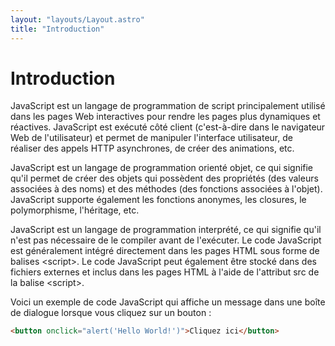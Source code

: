 ```yaml
---
layout: "layouts/Layout.astro"
title: "Introduction"
---
```


# Introduction

JavaScript est un langage de programmation de script principalement
utilisé dans les pages Web interactives pour rendre les pages plus
dynamiques et réactives. JavaScript est exécuté côté client
(c'est-à-dire dans le navigateur Web de l'utilisateur) et permet de
manipuler l'interface utilisateur, de réaliser des appels HTTP
asynchrones, de créer des animations, etc.

JavaScript est un langage de programmation orienté objet, ce qui
signifie qu'il permet de créer des objets qui possèdent des propriétés
(des valeurs associées à des noms) et des méthodes (des fonctions
associées à l'objet). JavaScript supporte également les fonctions
anonymes, les closures, le polymorphisme, l'héritage, etc.

JavaScript est un langage de programmation interprété, ce qui signifie
qu'il n'est pas nécessaire de le compiler avant de l'exécuter. Le code
JavaScript est généralement intégré directement dans les pages HTML sous
forme de balises &lt;script&gt;. Le code JavaScript peut également être
stocké dans des fichiers externes et inclus dans les pages HTML à l'aide
de l'attribut src de la balise &lt;script&gt;.

Voici un exemple de code JavaScript qui affiche un message dans une
boîte de dialogue lorsque vous cliquez sur un bouton :

```html
<button onclick="alert('Hello World!')">Cliquez ici</button>
```

